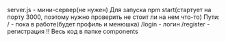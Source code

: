 server.js - мини-сервер(не нужен)
Для запуска npm start(стартует на порту 3000, поэтому нужно проверить не стоит ли на нем что-то)
Пути:
/ - пока в работе(будет профиль и менюшка)
/login - логин
/register - регистрация
!! Весь код в папке components